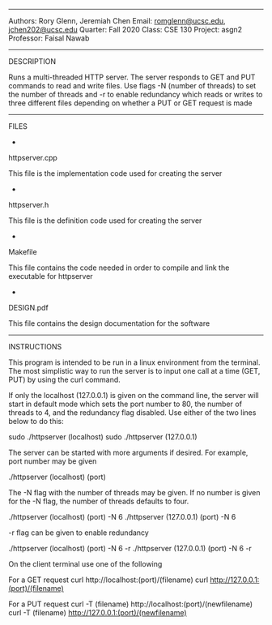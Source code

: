-----------
Authors:   Rory Glenn, Jeremiah Chen
Email:     romglenn@ucsc.edu, jchen202@ucsc.edu
Quarter:   Fall 2020
Class:     CSE 130
Project:   asgn2
Professor: Faisal Nawab


-----------
DESCRIPTION

Runs a multi-threaded HTTP server. The server responds to
GET and PUT commands to read and write files. Use flags 
-N (number of threads) to set the number of threads and -r
to enable redundancy which reads or writes to three different 
files depending on whether a PUT or GET request is made

-----------
FILES

-
httpserver.cpp

This file is the implementation code used for creating the server

-
httpserver.h

This file is the definition code used for creating the server

-
Makefile

This file contains the code needed in order to compile and link the executable
for httpserver

-
DESIGN.pdf

This file contains the design documentation for the software

-----------
INSTRUCTIONS

This program is intended to be run in a linux environment from the terminal.
The most simplistic way to run the server is to input one call at a 
time (GET, PUT) by using the curl command.

If only the localhost (127.0.0.1) is given on the command line,
the server will start in default mode which sets the port number to 80, 
the number of threads to 4, and the redundancy flag disabled.
Use either of the two lines below to do this:

sudo ./httpserver (localhost)
sudo ./httpserver (127.0.0.1)


The server can be started with more arguments if desired. 
For example, port number may be given

./httpserver (localhost) (port)

The -N flag with the number of threads may be given.
If no number is given for the -N flag, the number
of threads defaults to four.

./httpserver (localhost) (port) -N 6
./httpserver (127.0.0.1) (port) -N 6

-r flag can be given to enable redundancy

./httpserver (localhost) (port) -N 6 -r
./httpserver (127.0.0.1) (port) -N 6 -r


On the client terminal use one of the following

For a GET request
curl http://localhost:(port)/(filename)
curl http://127.0.0.1:(port)/(filename)


For a PUT request
curl -T (filename) http://localhost:(port)/(newfilename)
curl -T (filename) http://127.0.0.1:(port)/(newfilename)